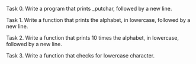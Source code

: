 Task 0. Write a program that prints _putchar, followed by a new line.

Task 1. Write a function that prints the alphabet, in lowercase, followed by a new line.

Task 2. Write a function that prints 10 times the alphabet, in lowercase, followed by a new line.

Task 3. Write a function that checks for lowercase character.

